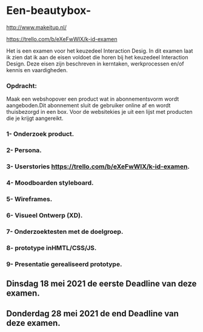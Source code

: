 # Een-beautybox-
http://www.makeitup.nl/

https://trello.com/b/eXeFwWIX/k-id-examen

 Het is een examen voor het keuzedeel Interaction Desig.
 In dit examen laat ik zien dat ik aan de eisen voldoet die horen bij het keuzedeel Interaction Design. Deze eisen zijn beschreven in kerntaken, werkprocessen en/of kennis en vaardigheden.
 
 ### Opdracht: 
 Maak een webshopover een product wat in abonnementsvorm wordt aangeboden.Dit abonnement sluit de gebruiker online af en wordt thuisbezorgd in een box. Voor de websitekies je uit een lijst met producten die je krijgt aangereikt.
 
 ### 1- Onderzoek product.
 ### 2- Persona.
 ### 3- Userstories https://trello.com/b/eXeFwWIX/k-id-examen.
 ### 4- Moodboarden styleboard.
 ### 5- Wireframes.
 ### 6- Visueel Ontwerp (XD).
 ### 7- Onderzoektesten met de doelgroep.
 ### 8- prototype inHMTL/CSS/JS.
 ### 9- Presentatie gerealiseerd prototype.

## Dinsdag 18 mei 2021 de eerste Deadline van deze examen.
## Donderdag 28 mei 2021 de end Deadline van deze examen.
 
 
